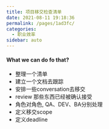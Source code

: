 ```yaml
---
title: 项目移交检查清单
date: 2021-08-11 19:18:36
permalink: /pages/1ad3fc/
categories:
  - 职业效率
sidebar: auto
---
```


#### What we can do fo that?

- 整理一个清单
- 建立一个文档去跟踪
- 安排一些conversation去移交
- review 那些东西已经被确认接受
- 角色对角色, QA、DEV、BA分别处理
- 定义移交scope
- 定义deadline

